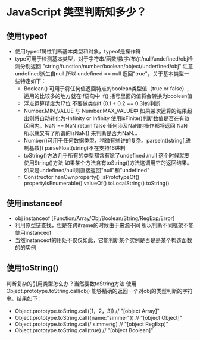 # JavaScript 类型判断知多少？ #

## 使用typeof ##
 * 使用typeof属性判断基本类型和对象，typeof是操作符
 * type可用于检测基本类型，对于字符串/函数/数字/布尔/null/undefined/obj检测分别返回 "string/function/number/boolean/object/underfined/obj"  注意 undefined派生自null 所以 undefined == null  返回"true"，关于基本类型一些特定如下：
     * Boolean() 可用于将任何值返回特点的boolean类型值（true or false）,运用的比较多的地方就在if语句中 if() 括号里面的值将会转换为boolean值
     * 浮点运算精度为17位 不要做类似if (0.1 + 0.2 == 0.3)的判断
     * Number.MIN_VALUE 与 Number.MAX_VALUE中 如果某次运算的结果超出则将自动转化为-Infinity or Infinity  使用isFinite()判断数值是否在有效区间内。NaN == NaN return false  任何涉及NaN的操作都将返回 NaN 所以就又有了所谓的isNaN() 来判断是否为NaN...
     * Number()可用于任何数据类型，稍微有些许的复杂。parseInt(string[,进制基数])  parseFloat(string)不在支持16进制
     * toString()方法几乎所有的类型都含有除了undefined /null 这个时候就要使用String()方法 如果某个方法含有toString()方法这调用它的返回结果。如果是undefined/null则直接返回"null"和"undefined"
     * Constructor hanOwnproperty() isPrototypeOf()  propertyIsEnumerable() valueOf() toLocalString() toString()
## 使用instanceof ##

 * obj instanceof [Function/Array/Obj/Boolean/String/RegExp/Error] 
 * 利用原型链查找，但是在跨iframe的时候由于来源不同 所以判断不同框架不能使用instanceof 
 * 当然instanceof的用处不仅仅如此，它能判断某个实例是否是是某个构造函数的的实例

## 使用toString() ##

判断复杂的引用类型怎么办？当然要数toString方法
使用Object.prototype.toString.call(obj) 能够精确的返回一个对obj的类型判断的字符串。结果如下：
 * Object.prototype.toString.call([1，2，3]) // "[object Array]"
 * Object.prototype.toString.call({name:"simmer"}) // "[object Object]"
 * Object.prototype.toString.call(/ simmer/g) // "[object RegExp]"
 * Object.prototype.toString.call(true) // "[object Boolean]"